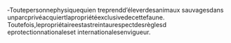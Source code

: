 ‐Toutepersonnephysiquequien treprendd’éleverdesanimaux sauvagesdans unparcprivéacquiertlapropriétéexclusivedecettefaune.
Toutefois,lepropriétaireestastreintaurespectdesrèglesd eprotectionnationaleset internationalesenvigueur.